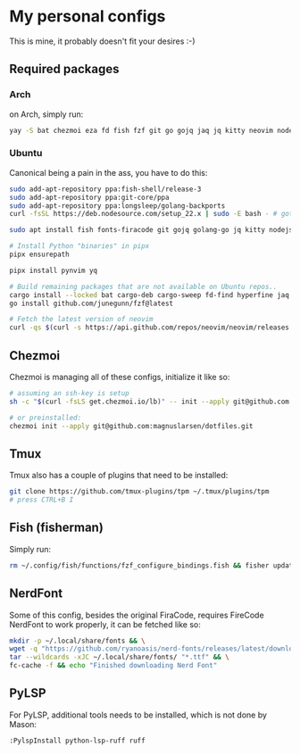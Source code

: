 # My personal configs

This is mine, it probably doesn't fit your desires :-)

## Required packages

### Arch

on Arch, simply run:

```sh
yay -S bat chezmoi eza fd fish fzf git go gojq jaq jq kitty neovim nodejs npm python-pip python-pynvim riff ripgrep starship tmux tokei tokei ttf-fira-code yay yq
```

### Ubuntu

Canonical being a pain in the ass, you have to do this:

```sh
sudo add-apt-repository ppa:fish-shell/release-3
sudo add-apt-repository ppa:git-core/ppa
sudo add-apt-repository ppa:longsleep/golang-backports
curl -fsSL https://deb.nodesource.com/setup_22.x | sudo -E bash - # gotta love nodesource

sudo apt install fish fonts-firacode git gojq golang-go jq kitty nodejs pipx python3-pip ripgrep tmux

# Install Python "binaries" in pipx
pipx ensurepath

pipx install pynvim yq

# Build remaining packages that are not available on Ubuntu repos..
cargo install --locked bat cargo-deb cargo-sweep fd-find hyperfine jaq presenterm rainfrog riffdiff ripgrep sqruff starship tokei
go install github.com/junegunn/fzf@latest

# Fetch the latest version of neovim
curl -qs $(curl -s https://api.github.com/repos/neovim/neovim/releases | jq -r '.[] | select(.tag_name == "nightly") | .assets[] | select(.name == "nvim-linux-x86_64.tar.gz") | .browser_download_url') -O - | gunzip - | tar xf -
```

## Chezmoi

Chezmoi is managing all of these configs, initialize it like so:

```sh
# assuming an ssh-key is setup
sh -c "$(curl -fsLS get.chezmoi.io/lb)" -- init --apply git@github.com:magnuslarsen/dotfiles.git

# or preinstalled:
chezmoi init --apply git@github.com:magnuslarsen/dotfiles.git
```

## Tmux

Tmux also has a couple of plugins that need to be installed:

```sh
git clone https://github.com/tmux-plugins/tpm ~/.tmux/plugins/tpm
# press CTRL+B I
```

## Fish (fisherman)

Simply run:

```sh
rm ~/.config/fish/functions/fzf_configure_bindings.fish && fisher update && chezmoi update --force
```

## NerdFont

Some of this config, besides the original FiraCode, requires FireCode NerdFont to work properly, it can be fetched like so:

```sh
mkdir -p ~/.local/share/fonts && \
wget -q "https://github.com/ryanoasis/nerd-fonts/releases/latest/download/FiraCode.tar.xz" -O - |\
tar --wildcards -xJC ~/.local/share/fonts/ "*.ttf" && \
fc-cache -f && echo "Finished downloading Nerd Font"
```

## PyLSP

For PyLSP, additional tools needs to be installed, which is not done by Mason:

```vim
:PylspInstall python-lsp-ruff ruff
```
